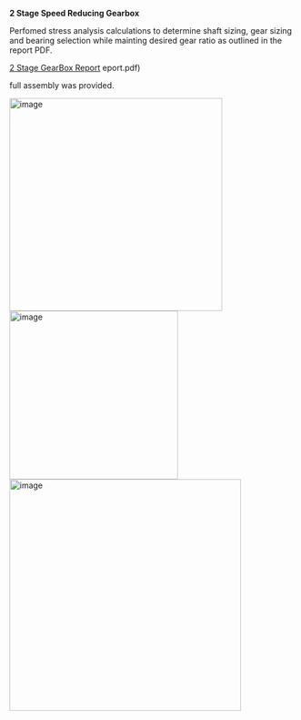 **2 Stage Speed Reducing Gearbox**

Perfomed stress analysis calculations to determine shaft sizing, gear sizing and bearing selection while mainting desired gear ratio as outlined in the report PDF.

[2 Stage GearBox Report](Projects/2%20Stage%20Speed%20Reducing%20gearbox/2%20Stage%20GearBox%20Report.pdf)
eport.pdf)

full assembly was provided.

<img width="374" alt="image" src="https://github.com/user-attachments/assets/b533ae68-7b8e-4f0a-9ab3-126df62bd82b" />

<img width="296" alt="image" src="https://github.com/user-attachments/assets/5bc428ae-0d8b-45cf-9779-0c8a6ec135ff" />

<img width="407" alt="image" src="https://github.com/user-attachments/assets/4d8ff41a-3fd2-47d6-a6d7-7a751808850d" />

